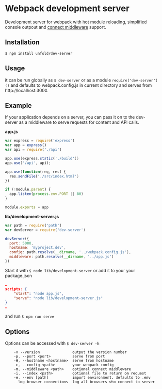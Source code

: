 # Webpack development server
Development server for webpack with hot module reloading, simplified console outpout and [connect middleware](https://github.com/senchalabs/connect/wiki) support.

## Installation
`$ npm install unfold/dev-server`

## Usage
it can be run globally as `$ dev-server` or as a module `require('dev-server')()` and defaults to webpack.config.js in current directory and serves from http://localhost:3000.

## Example
If your application depends on a server, you can pass it on to the dev-server as a middleware to serve requests for content and API calls.

**app.js**
``` javascript
var express = require('express')
var app = express()
var api = require('./api')

app.use(express.static('./build'))
app.use('/api', api);

app.use(function(req, res) {
  res.sendFile('./src/index.html')
})

if (!module.parent) {
  app.listen(process.env.PORT || 80)
}

module.exports = app
```

**lib/development-server.js**
``` javascript
var path = require('path')
var devServer = require('dev-server')

devServer({
  port: 5000,
  hostname: 'myproject.dev',
  config: path.resolve(__dirname, '../webpack.config.js'),
  middleware: path.resolve(__dirname, '../app.js')
})
```

Start it with `$ node lib/development-server` or add it to your your package.json
``` json
…
scripts: {
    "start": "node app.js",
    "serve": "node lib/development-server.js"
}
…
```
and run `$ npm run serve`

## Options
Options can be accessed with `$ dev-server -h`
```
    -v --version               output the version number
    -p, --port <port>          serve from port
    -H, --hostname <hostname>  serve from hostname
    -c, --config <path>        your webpack config
    -m, --middleware <path>    optional connect middleware
    -i, --index <path>         optional file to return on request
    -e, --env [path]           import environment. defaults to .env
    --log-browser-connections  log all browsers who connect to server
```
